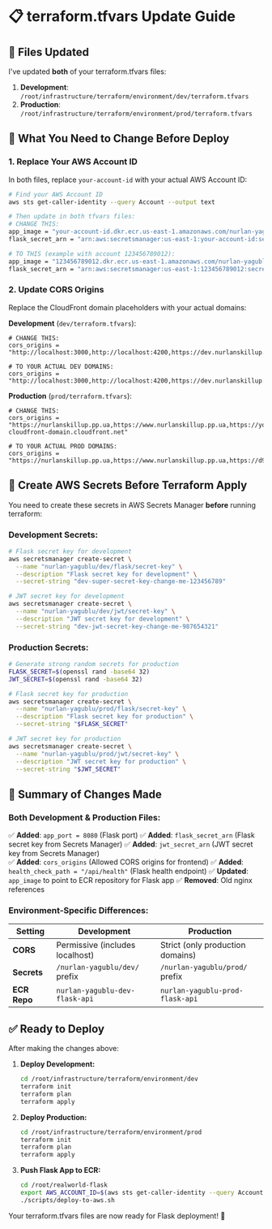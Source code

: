 # 📋 terraform.tfvars Update Guide

## 📍 **Files Updated**

I've updated **both** of your terraform.tfvars files:

1. **Development**: `/root/infrastructure/terraform/environment/dev/terraform.tfvars`
2. **Production**: `/root/infrastructure/terraform/environment/prod/terraform.tfvars`

## 🔧 **What You Need to Change Before Deploy**

### 1. **Replace Your AWS Account ID**
In both files, replace `your-account-id` with your actual AWS Account ID:

```bash
# Find your AWS Account ID
aws sts get-caller-identity --query Account --output text

# Then update in both tfvars files:
# CHANGE THIS:
app_image = "your-account-id.dkr.ecr.us-east-1.amazonaws.com/nurlan-yagublu-dev-flask-api:latest"
flask_secret_arn = "arn:aws:secretsmanager:us-east-1:your-account-id:secret:nurlan-yagublu/dev/flask/secret-key"

# TO THIS (example with account 123456789012):
app_image = "123456789012.dkr.ecr.us-east-1.amazonaws.com/nurlan-yagublu-dev-flask-api:latest"
flask_secret_arn = "arn:aws:secretsmanager:us-east-1:123456789012:secret:nurlan-yagublu/dev/flask/secret-key"
```

### 2. **Update CORS Origins**
Replace the CloudFront domain placeholders with your actual domains:

**Development** (`dev/terraform.tfvars`):
```hcl
# CHANGE THIS:
cors_origins = "http://localhost:3000,http://localhost:4200,https://dev.nurlanskillup.pp.ua,https://d123456789.cloudfront.net"

# TO YOUR ACTUAL DEV DOMAINS:
cors_origins = "http://localhost:3000,http://localhost:4200,https://dev.nurlanskillup.pp.ua,https://d1a2b3c4d5e6f.cloudfront.net"
```

**Production** (`prod/terraform.tfvars`):
```hcl
# CHANGE THIS:
cors_origins = "https://nurlanskillup.pp.ua,https://www.nurlanskillup.pp.ua,https://your-cloudfront-domain.cloudfront.net"

# TO YOUR ACTUAL PROD DOMAINS:
cors_origins = "https://nurlanskillup.pp.ua,https://www.nurlanskillup.pp.ua,https://d9g8h7i6j5k4l.cloudfront.net"
```

## 🔐 **Create AWS Secrets Before Terraform Apply**

You need to create these secrets in AWS Secrets Manager **before** running terraform:

### **Development Secrets:**
```bash
# Flask secret key for development
aws secretsmanager create-secret \
  --name "nurlan-yagublu/dev/flask/secret-key" \
  --description "Flask secret key for development" \
  --secret-string "dev-super-secret-key-change-me-123456789"

# JWT secret key for development  
aws secretsmanager create-secret \
  --name "nurlan-yagublu/dev/jwt/secret-key" \
  --description "JWT secret key for development" \
  --secret-string "dev-jwt-secret-key-change-me-987654321"
```

### **Production Secrets:**
```bash
# Generate strong random secrets for production
FLASK_SECRET=$(openssl rand -base64 32)
JWT_SECRET=$(openssl rand -base64 32)

# Flask secret key for production
aws secretsmanager create-secret \
  --name "nurlan-yagublu/prod/flask/secret-key" \
  --description "Flask secret key for production" \
  --secret-string "$FLASK_SECRET"

# JWT secret key for production
aws secretsmanager create-secret \
  --name "nurlan-yagublu/prod/jwt/secret-key" \
  --description "JWT secret key for production" \
  --secret-string "$JWT_SECRET"
```

## 🎯 **Summary of Changes Made**

### **Both Development & Production Files:**
✅ **Added**: `app_port = 8080` (Flask port)
✅ **Added**: `flask_secret_arn` (Flask secret key from Secrets Manager)
✅ **Added**: `jwt_secret_arn` (JWT secret key from Secrets Manager)  
✅ **Added**: `cors_origins` (Allowed CORS origins for frontend)
✅ **Added**: `health_check_path = "/api/health"` (Flask health endpoint)
✅ **Updated**: `app_image` to point to ECR repository for Flask app
✅ **Removed**: Old nginx references

### **Environment-Specific Differences:**

| Setting | Development | Production |
|---------|-------------|------------|
| **CORS** | Permissive (includes localhost) | Strict (only production domains) |
| **Secrets** | `/nurlan-yagublu/dev/` prefix | `/nurlan-yagublu/prod/` prefix |
| **ECR Repo** | `nurlan-yagublu-dev-flask-api` | `nurlan-yagublu-prod-flask-api` |

## ✅ **Ready to Deploy**

After making the changes above:

1. **Deploy Development:**
   ```bash
   cd /root/infrastructure/terraform/environment/dev
   terraform init
   terraform plan
   terraform apply
   ```

2. **Deploy Production:**
   ```bash
   cd /root/infrastructure/terraform/environment/prod  
   terraform init
   terraform plan
   terraform apply
   ```

3. **Push Flask App to ECR:**
   ```bash
   cd /root/realworld-flask
   export AWS_ACCOUNT_ID=$(aws sts get-caller-identity --query Account --output text)
   ./scripts/deploy-to-aws.sh
   ```

Your terraform.tfvars files are now ready for Flask deployment! 🚀
